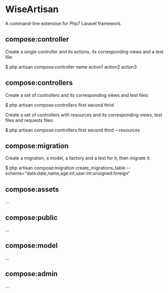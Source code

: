 # WiseArtisan

A command-line extension for Php7 Laravel framework.

## compose:controller

Create a single controller and its actions, its corresponding views and a test file:

$ php artisan compose:controller name action1 action2 action3

## compose:controllers

Create a set of controllers and its corresponding views and test files:

$ php artisan compose:controllers first second third

Create a set of controllers with resources and its corresponding views, test files and requests files:

$ php artisan compose:controllers first second third --resources

## compose:migration

Create a migration, a model, a factory and a test for it, then migrate it:

$ php artisan compose:migration create_migrations_table --schema="date:date,name,age:int,user:int:unsigned:foreign"

## compose:assets

...

## compose:public

...

## compose:model

...

## compose:admin

...
